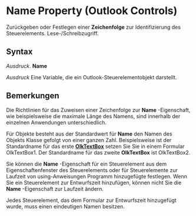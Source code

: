 
# Name Property (Outlook Controls)

Zurückgeben oder Festlegen einer  **Zeichenfolge** zur Identifizierung des Steuerelements. Lese-/Schreibzugriff.


## Syntax

 _Ausdruck_. **Name**

 _Ausdruck_ Eine Variable, die ein Outlook-Steuerelementobjekt darstellt.


## Bemerkungen

Die Richtlinien für das Zuweisen einer Zeichenfolge zur  **Name** -Eigenschaft, wie beispielsweise die maximale Länge des Namens, sind innerhalb der einzelnen Anwendungen unterschiedlich.

Für Objekte besteht aus der Standardwert für  **Name** den Namen des Objekts Klasse gefolgt von einer ganzen Zahl. Beispielsweise ist der Standardname für das erste **[OlkTextBox](8c9438bf-e20a-2f70-90ac-097cf09594ca.md)** setzen Sie Sie in einem Formular OlkTextBox1. Der Standardname für das zweite **OlkTextBox** ist OlkTextBox2.

Sie können die  **Name** -Eigenschaft für ein Steuerelement aus dem Eigenschaftenfenster des Steuerelements oder für Steuerelemente zur Laufzeit von using-Anweisungen Programm hinzugefügte festlegen. Wenn Sie ein Steuerelement zur Entwurfszeit hinzufügen, können nicht Sie die **Name** -Eigenschaft zur Laufzeit ändern.

Jedes Steuerelement, das dem Formular zur Entwurfszeit hinzugefügt wurde, muss einen eindeutigen Namen besitzen.


